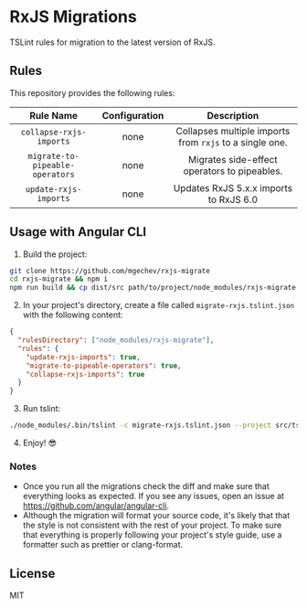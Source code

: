 # RxJS Migrations

TSLint rules for migration to the latest version of RxJS.

## Rules

This repository provides the following rules:

|            Rule Name            | Configuration |                       Description                       |
| :-----------------------------: | :-----------: | :-----------------------------------------------------: |
|     `collapse-rxjs-imports`     |     none      | Collapses multiple imports from `rxjs` to a single one. |
| `migrate-to-pipeable-operators` |     none      |      Migrates side-effect operators to pipeables.       |
|      `update-rxjs-imports`      |     none      |         Updates RxJS 5.x.x imports to RxJS 6.0          |

## Usage with Angular CLI

1.  Build the project:

```bash
git clone https://github.com/mgechev/rxjs-migrate
cd rxjs-migrate && npm i
npm run build && cp dist/src path/to/project/node_modules/rxjs-migrate
```

2.  In your project's directory, create a file called `migrate-rxjs.tslint.json` with the following content:

```json
{
  "rulesDirectory": ["node_modules/rxjs-migrate"],
  "rules": {
    "update-rxjs-imports": true,
    "migrate-to-pipeable-operators": true,
    "collapse-rxjs-imports": true
  }
}
```

3.  Run tslint:

```bash
./node_modules/.bin/tslint -c migrate-rxjs.tslint.json --project src/tsconfig.app.json --fix
```

4.  Enjoy! 😎

### Notes

* Once you run all the migrations check the diff and make sure that everything looks as expected. If you see any issues, open an issue at https://github.com/angular/angular-cli.
* Although the migration will format your source code, it's likely that that the style is not consistent with the rest of your project. To make sure that everything is properly following your project's style guide, use a formatter such as prettier or clang-format.

## License

MIT
